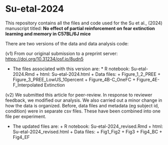 # Su-etal-2024

This repository contains all the files and code used for the Su et al., (2024) manuscript titled: **No effect of partial reinforcement on fear extinction learning and memory in C57BL/6J mice**

There are two versions of the data and data analysis code:

(v1) From our original submission to a preprint server:
https://doi.org/10.31234/osf.io/8udn5

* The files associated with this version are:
          * R notebook: Su-etal-2024.Rmd
          + html: Su-etal-2024.html
          + Data files: 
                    + Figure_1_2_PREE
                    + Figure_3_PREE_LowUS_10percent
                    + Figure_4B-C_OneFC
                    + Figure_4E-F_Interpolated Extinction

(v2) We submitted this article for peer-review. In response to reviewer feedback, we modified our analysis. We also carried out a minor change in how the data is organized. Before, data files and metadata (eg subject id, condition) were in separate csv files. These have been combined into one file per experiment. 
* The updated files are:
          + R notebook: Su-etal-2024_revised.Rmd
          + html: Su-etal-2024_revised.html
          + Data files: 
                    + Fig1_Fig2
                    + Fig3
                    + Fig4_BC
                    + Fig4_EF
